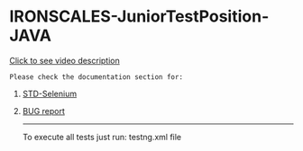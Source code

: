 # IRONSCALES-JuniorTestPosition-JAVA
[Click to see video description]()

    Please check the documentation section for:   
1. [STD-Selenium]()
2. [BUG report]()
    
    <hr>
    To execute all tests just run: testng.xml file 

